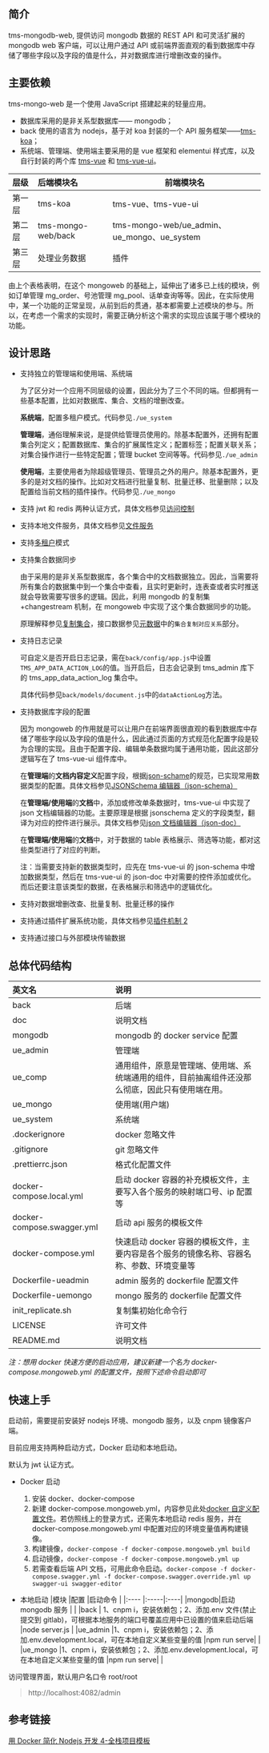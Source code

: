 ## 简介

tms-mongodb-web, 提供访问 mongodb 数据的 REST API 和可灵活扩展的 mongodb web 客户端，可以让用户通过 API 或前端界面直观的看到数据库中存储了哪些字段以及字段的值是什么，并对数据库进行增删改查的操作。

## 主要依赖

tms-mongo-web 是一个使用 JavaScript 搭建起来的轻量应用。

- 数据库采用的是非关系型数据库—— mongodb；
- back 使用的语言为 nodejs，基于对 koa 封装的一个 API 服务框架——[tms-koa](https://github.com/jasony62/tms-koa)；
- 系统端、管理端、使用端主要采用的是 vue 框架和 elementui 样式库，以及自行封装的两个库 [tms-vue](https://github.com/jasony62/tms-vue) 和 [tms-vue-ui](https://github.com/jasony62/tms-vue-ui)。

| 层级   | 后端模块名         | 前端模块名                                  |
| :----- | :----------------- | ------------------------------------------- |
| 第一层 | tms-koa            | tms-vue、tms-vue-ui                         |
| 第二层 | tms-mongo-web/back | tms-mongo-web/ue_admin、ue_mongo、ue_system |
| 第三层 | 处理业务数据       | 插件                                        |

由上个表格表明，在这个 mongoweb 的基础上，延伸出了诸多已上线的模块，例如订单管理 mg_order、号池管理 mg_pool、话单查询等等。因此，在实际使用中，某一个功能的正常呈现，从前到后的贯通，基本都需要上述模块的参与。所以，在考虑一个需求的实现时，需要正确分析这个需求的实现应该属于哪个模块的功能。

## 设计思路

- 支持独立的管理端和使用端、系统端

  为了区分对一个应用不同层级的设置，因此分为了三个不同的端。但都拥有一些基本配置，比如对数据库、集合、文档的增删改查。

  **系统端**，配置多租户模式。代码参见`./ue_system`

  **管理端**，通俗理解来说，是提供给管理员使用的。除基本配置外，还拥有配置集合列定义；配置数据库、集合的扩展属性定义；配置标签；配置关联关系；对集合操作进行一些特定配置；管理 bucket 空间等等。代码参见`./ue_admin`

  **使用端**，主要使用者为除超级管理员、管理员之外的用户。除基本配置外，更多的是对文档的操作。比如对文档进行批量复制、批量迁移、批量删除；以及配置给当前文档的插件操作。代码参见`./ue_mongo`

- 支持 jwt 和 redis 两种认证方式，具体文档参见[访问控制](https://github.com/jasony62/tms-koa/blob/master/doc/%E8%AE%BF%E9%97%AE%E6%8E%A7%E5%88%B6.md)

- 支持本地文件服务，具体文档参见[文件服务](https://github.com/jasony62/tms-koa/blob/master/doc/%E6%96%87%E4%BB%B6%E6%9C%8D%E5%8A%A1.md)

- 支持[多租户](./doc/多租户.md)模式

- 支持集合数据同步

  由于采用的是非关系型数据库，各个集合中的文档数据独立。因此，当需要将所有集合的数据集中到一个集合中查看，且实时更新时，连表查或者实时推送就会导致需要写很多的逻辑。因此，利用 mongodb 的复制集+changestream 机制，在 mongoweb 中实现了这个集合数据同步的功能。

  原理解释参见[复制集合](./doc/复制集合.md)，接口数据参见[元数据](./doc/元数据.md)中的`集合复制对应关系`部分。

- 支持日志记录

  可自定义是否开启日志记录，需在`back/config/app.js`中设置`TMS_APP_DATA_ACTION_LOG`的值。当开启后，日志会记录到 tms_admin 库下的 tms_app_data_action_log 集合中。

  具体代码参见`back/models/document.js`中的`dataActionLog`方法。

- 支持数据库字段的配置

  因为 mongoweb 的作用就是可以让用户在前端界面很直观的看到数据库中存储了哪些字段以及字段的值是什么，因此通过页面的方式规范化配置字段是较为合理的实现。且由于配置字段、编辑单条数据均属于通用功能，因此这部分逻辑写在了 tms-vue-ui 组件库中。

  在**管理端**的**文档内容定义**配置字段，根据[json-schame](https://json-schema.org/understanding-json-schema/index.html)的规范，已实现常用数据类型的配置。具体文档参见[JSONSchema 编辑器（json-schema）](https://github.com/jasony62/tms-vue-ui/blob/master/doc/json-schema.md)

  在**管理端/使用端**的**文档**中，添加或修改单条数据时，tms-vue-ui 中实现了 json 文档编辑器的功能。主要原理是根据 jsonschema 定义的字段类型，翻译为对应的控件进行展示。具体文档参见[json 文档编辑器（json-doc）](https://github.com/jasony62/tms-vue-ui/blob/master/doc/json-doc.md)

  在**管理端/使用端**的**文档**中，对于数据的 table 表格展示、筛选等功能，都对这些类型进行了对应的判断。

  注：当需要支持新的数据类型时，应先在 tms-vue-ui 的 json-schema 中增加数据类型，然后在 tms-vue-ui 的 json-doc 中对需要的控件添加或优化。而后还要注意该类型的数据，在表格展示和筛选中的逻辑优化。

- 支持对数据增删改查、批量复制、批量迁移的操作

- 支持通过插件扩展系统功能，具体文档参见[插件机制 2](./doc/插件机制2.md)

- 支持通过接口与外部模块传输数据

## 总体代码结构

| 英文名                     | 说明                                                                                             |
| :------------------------- | :----------------------------------------------------------------------------------------------- |
| back                       | 后端                                                                                             |
| doc                        | 说明文档                                                                                         |
| mongodb                    | mongodb 的 docker service 配置                                                                   |
| ue_admin                   | 管理端                                                                                           |
| ue_comp                    | 通用组件，原意是管理端、使用端、系统端通用的组件，目前抽离组件还没那么彻底，因此只有使用端在用。 |
| ue_mongo                   | 使用端(用户端)                                                                                   |
| ue_system                  | 系统端                                                                                           |
| .dockerignore              | docker 忽略文件                                                                                  |
| .gitignore                 | git 忽略文件                                                                                     |
| .prettierrc.json           | 格式化配置文件                                                                                   |
| docker-compose.local.yml   | 启动 docker 容器的补充模板文件，主要写入各个服务的映射端口号、ip 配置等                          |
| docker-compose.swagger.yml | 启动 api 服务的模板文件                                                                          |
| docker-compose.yml         | 快速启动 docker 容器的模板文件，主要内容是各个服务的镜像名称、容器名称、参数、环境变量等         |
| Dockerfile-ueadmin         | admin 服务的 dockerfile 配置文件                                                                 |
| Dockerfile-uemongo         | mongo 服务的 dockerfile 配置文件                                                                 |
| init_replicate.sh          | 复制集初始化命令行                                                                               |
| LICENSE                    | 许可文件                                                                                         |
| README.md                  | 说明文档                                                                                         |

_注：想用 docker 快速方便的启动应用，建议新建一个名为 docker-compose.mongoweb.yml 的配置文件，按照下述命令启动即可_

## 快速上手

启动前，需要提前安装好 nodejs 环境、mongodb 服务，以及 cnpm 镜像客户端。

目前应用支持两种启动方式，Docker 启动和本地启动。

默认为 jwt 认证方式。

- Docker 启动

  1.  安装 docker、docker-compose
  2.  新建 docker-compose.mongoweb.yml，内容参见此处[docker 自定义配置文件](./doc/docker自定义配置文件.md)。若仿照线上的登录方式，还需先本地启动 redis 服务，并在 docker-compose.mongoweb.yml 中配置对应的环境变量值再构建镜像。
  3.  构建镜像，`docker-compose -f docker-compose.mongoweb.yml build`
  4.  启动镜像，`docker-compose -f docker-compose.mongoweb.yml up`
  5.  若需查看后端 API 文档，可用此命令启动。`docker-compose -f docker-compose.swagger.yml -f docker-compose.swagger.override.yml up swagger-ui swagger-editor`

- 本地启动
  |模块 |配置 |启动命令 |
  |:---- |:-----|:----|
  |mongodb|启动 mongodb 服务 | |
  |back | 1、cnpm i，安装依赖包；2、添加.env 文件(禁止提交到 gitlab)，可根据本地服务的端口号覆盖应用中已设置的值来启动后端 |node server.js |
  |ue_admin |1、cnpm i，安装依赖包；2、添加.env.development.local，可在本地自定义某些变量的值 |npm run serve| |
  |ue_mongo |1、cnpm i，安装依赖包；2、添加.env.development.local，可在本地自定义某些变量的值 |npm run serve| |

访问管理界面，默认用户名口令 root/root

> http://localhost:4082/admin

## 参考链接

[用 Docker 简化 Nodejs 开发 4-全栈项目模板](https://www.jianshu.com/p/1105b25410fa)

